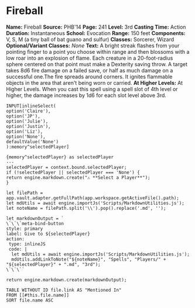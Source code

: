 # Fireball

**Name:** Fireball
**Source:** PHB'14
**Page:** 241
**Level:** 3rd
**Casting Time:** Action
**Duration:** Instantaneous
**School:** Evocation
**Range:** 150 feet
**Components:** V, S, M (a tiny ball of bat guano and sulfur)
**Classes:** Sorcerer, Wizard
**Optional/Variant Classes:** _None_
**Text:** A bright streak flashes from your pointing finger to a point you choose within range and then blossoms with a low roar into an explosion of flame. Each creature in a 20-foot-radius sphere centered on that point must make a Dexterity saving throw. A target takes 8d6 fire damage on a failed save, or half as much damage on a successful one.The fire spreads around corners. It ignites flammable objects in the area that aren't being worn or carried.
**At Higher Levels:** At Higher Levels. When you cast this spell using a spell slot of 4th level or higher, the damage increases by 1d6 for each slot level above 3rd.

```meta-bind
INPUT[inlineSelect(
option('Claire'), 
option('JP'), 
option('Julie'), 
option('Justin'), 
option('Liz'), 
option('None'), 
defaultValue('None')
):memory^selectedPlayer]
```
  
```meta-bind-js-view
{memory^selectedPlayer} as selectedPlayer
---
selectedPlayer = context.bound.selectedPlayer;
if (!selectedPlayer || selectedPlayer === 'None') {
return engine.markdown.create("⚠️ **Select a Player**");
}

let filePath = app.vault.adapter.getFullPath(app.workspace.getActiveFile().path);
let mdUtils = await engine.importJs('Scripts/MarkdownUtilities.js');
let noteName = filePath.split('\\').pop().replace('.md', '');

let markdownOutput = `
\`\`\`meta-bind-button
style: primary
label: Give to ${selectedPlayer}
action:
 type: inlineJS
 code: |
  let mdUtils = await engine.importJs('Scripts/MarkdownUtilities.js');
  mdUtils.addLinkToNote("${noteName}", "Spells", "Players/" + "${selectedPlayer}" + ".md", "3rd");
\`\`\``

return engine.markdown.create(markdownOutput);
```
  


```dataview
TABLE WITHOUT ID file.link AS "Mentioned In"
FROM [[#this.file.name]]
SORT file.name ASC
```
